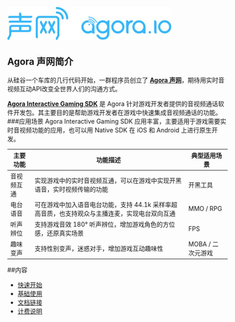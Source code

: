 
![](image/agora-logo.jpg)

## Agora 声网简介
从硅谷一个车库的几行代码开始，一群程序员创立了 [**Agora 声网**](https://www.agora.io/cn/)，期待用实时音视频互动API改变全世界人们的沟通方式。

[**Agora Interactive Gaming SDK**](https://docs.agora.io/cn/Interactive%20Gaming/product_gaming?platform=All%20Platforms) 是 Agora 针对游戏开发者提供的音视频通话软件开发包。其主要目的是帮助游戏开发者在游戏中快速集成音视频通话的功能。
###应用场景
Agora Interactive Gaming SDK 应用丰富，主要适用于游戏需要实时音视频功能的应用，也可以用 Native SDK 在 iOS 和 Android 上进行原生开发。

| 主要功能 | 功能描述 | 典型适用场景 |
| --- | --- | --- |
| 音视频互通 | 实现游戏中的实时音视频互通，可以在游戏中实现开黑语音，实时视频传输的功能 | 开黑工具 |
| 电台语音 | 可在游戏中加入语音电台功能，支持 44.1k 采样率超高音质，也支持观众与主播连麦，实现电台双向互通 | MMO / RPG |
| 听声辨位 | 支持游戏音效 180° 听声辨位，增加游戏角色的方位感，还原真实场景 | FPS |
| 趣味变声 | 支持性别变声，迷惑对手，增加游戏互动趣味性 |  MOBA / 二次元游戏 |


##内容
- [快速开始](quick-start.md)
- [基础使用](basic-user-guide.md)
- [文档链接](docs-link.md)
- [计费说明](billing-info.md)


